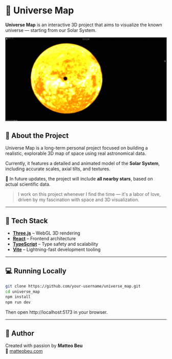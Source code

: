 # 🌌 Universe Map

**Universe Map** is an interactive 3D project that aims to visualize the known universe — starting from our Solar System.

![Universe Map Preview](./public/preview.png)

## 🚀 About the Project

Universe Map is a long-term personal project focused on building a realistic, explorable 3D map of space using real astronomical data.

Currently, it features a detailed and animated model of the **Solar System**, including accurate scales, axial tilts, and textures.

🔭 In future updates, the project will include **all nearby stars**, based on actual scientific data.

> I work on this project whenever I find the time — it's a labor of love, driven by my fascination with space and 3D visualization.

---

## 🧪 Tech Stack

- **[Three.js](https://threejs.org/)** – WebGL 3D rendering
- **[React](https://reactjs.org/)** – Frontend architecture
- **[TypeScript](https://www.typescriptlang.org/)** – Type safety and scalability
- **[Vite](https://vitejs.dev/)** – Lightning-fast development tooling

---

## 💻 Running Locally

```bash
git clone https://github.com/your-username/universe_map.git
cd universe_map
npm install
npm run dev
```

Then open http://localhost:5173 in your browser.

---

## 👤 Author

Created with passion by **Matteo Beu**  
🔗 [matteobeu.com](https://matteobeu.com)
